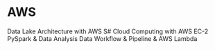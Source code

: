 # AWS

Data Lake Architecture with AWS S#
Cloud Computing with AWS EC-2
PySpark & Data Analysis
Data Workflow & Pipeline & AWS Lambda
